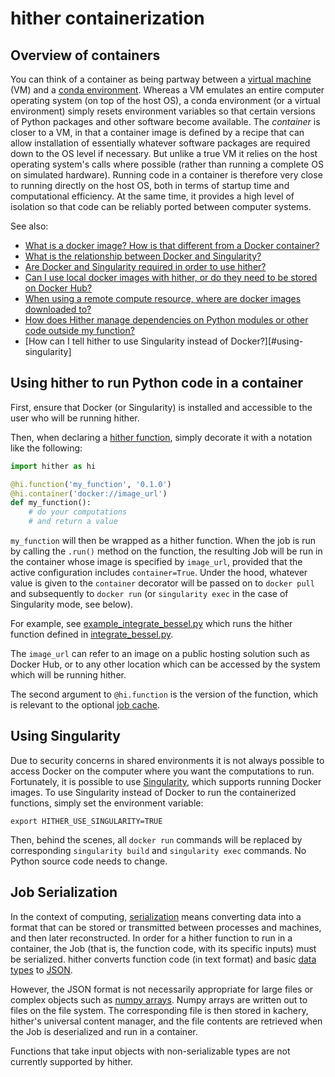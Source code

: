 # hither containerization

## Overview of containers

You can think of a container as being partway between a [virtual machine](https://en.wikipedia.org/wiki/Virtual_machine) (VM) and a [conda environment](https://docs.conda.io/projects/conda/en/latest/index.html). Whereas a VM emulates an entire computer operating system (on top of the host OS), a conda environment (or a virtual environment) simply resets environment variables so that certain versions of Python packages and other software become available. The *container* is closer to a VM, in that a container image is defined by a recipe that can allow installation of essentially whatever software packages are required down to the OS level if necessary. But unlike a true VM it relies on the host operating system's calls where possible (rather than running a complete OS on simulated hardware). Running code in a container is therefore very close to running directly on the host OS, both in terms of startup time and computational efficiency. At the same time, it provides a high level of isolation so that code can be reliably ported between computer systems.

See also:
* [What is a docker image? How is that different from a Docker container?](./faq.md#what-is-a-docker-image-how-is-that-different-from-a-docker-container)
* [What is the relationship between Docker and Singularity?](./faq.md#what-is-the-difference-between-docker-and-singularity)
* [Are Docker and Singularity required in order to use hither?](./faq.md#are-docker-and-singularity-requires-in-order-to-use-hither)
* [Can I use local docker images with hither, or do they need to be stored on Docker Hub?](can-i-use-local-docker-images-with-hither-or-do-they-need-to-be-stored-on-docker-hub)
* [When using a remote compute resource, where are docker images downloaded to?](./faq.md#when-using-a-remote-compute-resource-where-are-docker-images-downloaded-to)
* [How does Hither manage dependencies on Python modules or other code outside my function?](./faq.md#how-does-hither-manage-dependencies-on-python-modules-or-other-code-outside-my-function)
* [How can I tell hither to use Singularity instead of Docker?][#using-singularity]

## Using hither to run Python code in a container

First, ensure that Docker (or Singularity) is installed and accessible to the
user who will be running hither.

Then, when declaring a [hither function](./hither-functions.md), simply decorate it with a notation like the following:

```python
import hither as hi

@hi.function('my_function', '0.1.0')
@hi.container('docker://image_url')
def my_function():
    # do your computations
    # and return a value
```
`my_function` will then be wrapped as a hither function. When the job is run by calling the
`.run()` method on the function, the resulting Job will be run in the container whose
image is specified by `image_url`, provided that the
active configuration includes `container=True`. Under the hood, whatever value is given to the `container` decorator will be passed on
to `docker pull` and subsequently to `docker run` (or `singularity exec` in the case of Singularity mode, see below).

For example, see [example_integrate_bessel.py](../examples/example_integrate_bessel.py) which runs the hither function defined in [integrate_bessel.py](../examples/integrate_bessel.py).

The `image_url` can refer to an image on a public hosting solution such as 
Docker Hub, or to any other location which can be accessed by the system which will be running hither.

The second argument to `@hi.function` is the version of the function, which is relevant to the optional [job cache](./job-cache.md).

## Using Singularity

Due to security concerns in shared environments it is not always possible to access Docker on the computer where you want the computations to run. Fortunately, it is possible to use [Singularity](https://sylabs.io/singularity/), which supports running Docker images. To use Singularity instead of Docker to run the containerized functions, simply set the environment variable:

```
export HITHER_USE_SINGULARITY=TRUE
```

Then, behind the scenes, all `docker run` commands will be replaced by corresponding `singularity build` and `singularity exec` commands. No Python source code needs to change.

## Job Serialization

In the context of computing, [serialization](https://en.wikipedia.org/wiki/Serialization) means converting
data into a format that can be stored or transmitted between processes and machines, and then later
reconstructed. In order for a hither function to run in a container, the Job (that is, the function code,
with its specific inputs) must be serialized. hither converts function code (in text format) and
basic [data types](https://docs.python.org/3/library/stdtypes.html) to
[JSON](https://www.json.org/json-en.html).

However, the JSON format is not necessarily appropriate for large files or complex objects
such as [numpy arrays](https://numpy.org/doc/1.18/reference/generated/numpy.array.html). Numpy
arrays are written out to files on the file system. The corresponding file is then stored
in kachery, hither's universal content manager, and the file contents are retrieved when the
Job is deserialized and run in a container.

Functions that take input objects with non-serializable types are not currently supported
by hither.
